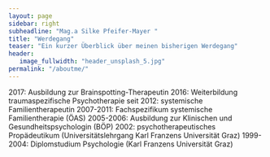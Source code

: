 ```yaml
---
layout: page
sidebar: right
subheadline: "Mag.a Silke Pfeifer-Mayer "
title: "Werdegang"
teaser: "Ein kurzer Überblick über meinen bisherigen Werdegang"
header:
   image_fullwidth: "header_unsplash_5.jpg"
permalink: "/aboutme/"
---
```

2017: Ausbildung zur Brainspotting-Therapeutin
2016: Weiterbildung traumaspezifische Psychotherapie
seit 2012: systemische Familientherapeutin
2007-2011: Fachspezifikum systemische Familientherapie (ÖAS)
2005-2006: Ausbildung zur Klinischen und Gesundheitspsychologin (BÖP)
2002: psychotherapeutisches Propädeutikum (Universitätslehrgang Karl Franzens Universität Graz)
1999-2004: Diplomstudium Psychologie (Karl Franzens Universität Graz)